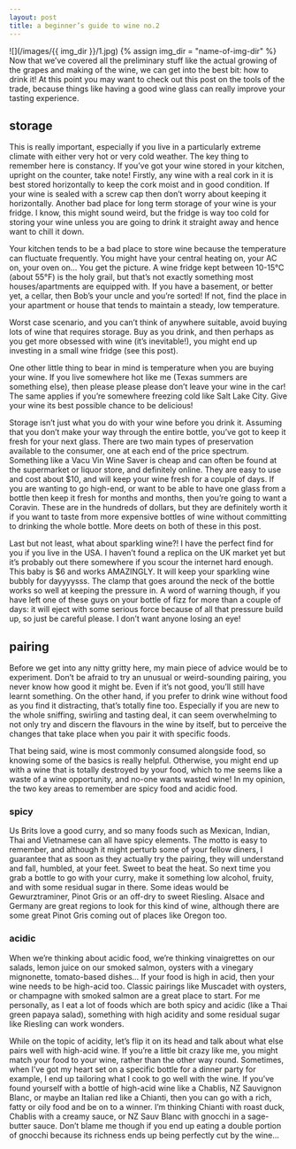 ```yaml
---
layout: post
title: a beginner’s guide to wine no.2
---
```

![](/images/{{ img_dir }}/1.jpg)
{% assign img_dir = "name-of-img-dir" %}
Now that we’ve covered all the preliminary stuff like the actual growing of the grapes and making of the wine, we can get into the best bit: how to drink it! At this point you may want to check out this post on the tools of the trade, because things like having a good wine glass can really improve your tasting experience.

## storage
This is really important, especially if you live in a particularly extreme climate with either very hot or very cold weather. The key thing to remember here is constancy. If you’ve got your wine stored in your kitchen, upright on the counter, take note! Firstly, any wine with a real cork in it is best stored horizontally to keep the cork moist and in good condition. If your wine is sealed with a screw cap then don’t worry about keeping it horizontally. Another bad place for long term storage of your wine is your fridge. I know, this might sound weird, but the fridge is way too cold for storing your wine unless you are going to drink it straight away and hence want to chill it down.

Your kitchen tends to be a bad place to store wine because the temperature can fluctuate frequently. You might have your central heating on, your AC on, your oven on… You get the picture. A wine fridge kept between 10-15°C (about 55°F) is the holy grail, but that’s not exactly something most houses/apartments are equipped with. If you have a basement, or better yet, a cellar, then Bob’s your uncle and you’re sorted! If not, find the place in your apartment or house that tends to maintain a steady, low temperature.

Worst case scenario, and you can’t think of anywhere suitable, avoid buying lots of wine that requires storage. Buy as you drink, and then perhaps as you get more obsessed with wine (it’s inevitable!), you might end up investing in a small wine fridge (see this post).

One other little thing to bear in mind is temperature when you are buying your wine. If you live somewhere hot like me (Texas summers are something else), then please please please don’t leave your wine in the car! The same applies if you’re somewhere freezing cold like Salt Lake City. Give your wine its best possible chance to be delicious!

Storage isn’t just what you do with your wine before you drink it. Assuming that you don’t make your way through the entire bottle, you’ve got to keep it fresh for your next glass. There are two main types of preservation available to the consumer, one at each end of the price spectrum. Something like a Vacu Vin Wine Saver is cheap and can often be found at the supermarket or liquor store, and definitely online. They are easy to use and cost about $10, and will keep your wine fresh for a couple of days. If you are wanting to go high-end, or want to be able to have one glass from a bottle then keep it fresh for months and months, then you’re going to want a Coravin. These are in the hundreds of dollars, but they are definitely worth it if you want to taste from more expensive bottles of wine without committing to drinking the whole bottle. More deets on both of these in this post.

Last but not least, what about sparkling wine?! I have the perfect find for you if you live in the USA. I haven’t found a replica on the UK market yet but it’s probably out there somewhere if you scour the internet hard enough. This baby is $6 and works AMAZINGLY. It will keep your sparkling wine bubbly for dayyyysss. The clamp that goes around the neck of the bottle works so well at keeping the pressure in. A word of warning though, if you have left one of these guys on your bottle of fizz for more than a couple of days: it will eject with some serious force because of all that pressure build up, so just be careful please. I don’t want anyone losing an eye!

## pairing
Before we get into any nitty gritty here, my main piece of advice would be to experiment. Don’t be afraid to try an unusual or weird-sounding pairing, you never know how good it might be. Even if it’s not good, you’ll still have learnt something. On the other hand, if you prefer to drink wine without food as you find it distracting, that’s totally fine too. Especially if you are new to the whole sniffing, swirling and tasting deal, it can seem overwhelming to not only try and discern the flavours in the wine by itself, but to perceive the changes that take place when you pair it with specific foods.

That being said, wine is most commonly consumed alongside food, so knowing some of the basics is really helpful. Otherwise, you might end up with a wine that is totally destroyed by your food, which to me seems like a waste of a wine opportunity, and no-one wants wasted wine! In my opinion, the two key areas to remember are spicy food and acidic food.

### spicy
Us Brits love a good curry, and so many foods such as Mexican, Indian, Thai and Vietnamese can all have spicy elements. The motto is easy to remember, and although it might perturb some of your fellow diners, I guarantee that as soon as they actually try the pairing, they will understand and fall, humbled, at your feet. Sweet to beat the heat. So next time you grab a bottle to go with your curry, make it something low alcohol, fruity, and with some residual sugar in there. Some ideas would be Gewurztraminer, Pinot Gris or an off-dry to sweet Riesling. Alsace and Germany are great regions to look for this kind of wine, although there are some great Pinot Gris coming out of places like Oregon too.

### acidic
When we’re thinking about acidic food, we’re thinking vinaigrettes on our salads, lemon juice on our smoked salmon, oysters with a vinegary mignonette, tomato-based dishes… If your food is high in acid, then your wine needs to be high-acid too. Classic pairings like Muscadet with oysters, or champagne with smoked salmon are a great place to start. For me personally, as I eat a lot of foods which are both spicy and acidic (like a Thai green papaya salad), something with high acidity and some residual sugar like Riesling can work wonders.

While on the topic of acidity, let’s flip it on its head and talk about what else pairs well with high-acid wine. If you’re a little bit crazy like me, you might match your food to your wine, rather than the other way round. Sometimes, when I’ve got my heart set on a specific bottle for a dinner party for example, I end up tailoring what I cook to go well with the wine. If you’ve found yourself with a bottle of high-acid wine like a Chablis, NZ Sauvignon Blanc, or maybe an Italian red like a Chianti, then you can go with a rich, fatty or oily food and be on to a winner. I’m thinking Chianti with roast duck, Chablis with a creamy sauce, or NZ Sauv Blanc with gnocchi in a sage-butter sauce. Don’t blame me though if you end up eating a double portion of gnocchi because its richness ends up being perfectly cut by the wine…